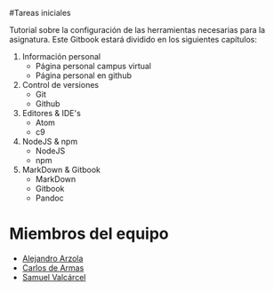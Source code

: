 #Tareas iniciales

Tutorial sobre la configuración de las herramientas necesarias para la asignatura. Este Gitbook estará dividido en los siguientes capítulos:

1. Información personal
    * Página personal campus virtual
    * Página personal en github
2. Control de versiones
    * Git
    * Github
3. Editores & IDE's
    * Atom
    * c9
4. NodeJS & npm
    * NodeJS
    * npm
5. MarkDown & Gitbook
    * MarkDown
    * Gitbook
    * Pandoc

# Miembros del equipo

* [Alejandro Arzola](github.com/aleag)
* [Carlos de Armas](github.com/alu0100816167)
* [Samuel Valcárcel](github.com/cosaca)
